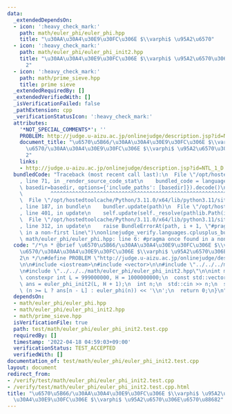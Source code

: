 ```yaml
---
data:
  _extendedDependsOn:
  - icon: ':heavy_check_mark:'
    path: math/euler_phi/euler_phi.hpp
    title: "\u30AA\u30A4\u30E9\u30FC\u306E $\\varphi$ \u95A2\u6570"
  - icon: ':heavy_check_mark:'
    path: math/euler_phi/euler_phi_init2.hpp
    title: "\u30AA\u30A4\u30E9\u30FC\u306E $\\varphi$ \u95A2\u6570\u306E\u6570\u8868\
      2"
  - icon: ':heavy_check_mark:'
    path: math/prime_sieve.hpp
    title: prime sieve
  _extendedRequiredBy: []
  _extendedVerifiedWith: []
  _isVerificationFailed: false
  _pathExtension: cpp
  _verificationStatusIcon: ':heavy_check_mark:'
  attributes:
    '*NOT_SPECIAL_COMMENTS*': ''
    PROBLEM: http://judge.u-aizu.ac.jp/onlinejudge/description.jsp?id=NTL_1_D
    document_title: "\u6570\u5B66/\u30AA\u30A4\u30E9\u30FC\u306E $\\varphi$ \u95A2\
      \u6570/\u30AA\u30A4\u30E9\u30FC\u306E $\\varphi$ \u95A2\u6570\u306E\u6570\u8868\
      2"
    links:
    - http://judge.u-aizu.ac.jp/onlinejudge/description.jsp?id=NTL_1_D
  bundledCode: "Traceback (most recent call last):\n  File \"/opt/hostedtoolcache/Python/3.11.0/x64/lib/python3.11/site-packages/onlinejudge_verify/documentation/build.py\"\
    , line 71, in _render_source_code_stat\n    bundled_code = language.bundle(stat.path,\
    \ basedir=basedir, options={'include_paths': [basedir]}).decode()\n          \
    \         ^^^^^^^^^^^^^^^^^^^^^^^^^^^^^^^^^^^^^^^^^^^^^^^^^^^^^^^^^^^^^^^^^^^^^^^^^^^^^^^^^\n\
    \  File \"/opt/hostedtoolcache/Python/3.11.0/x64/lib/python3.11/site-packages/onlinejudge_verify/languages/cplusplus.py\"\
    , line 187, in bundle\n    bundler.update(path)\n  File \"/opt/hostedtoolcache/Python/3.11.0/x64/lib/python3.11/site-packages/onlinejudge_verify/languages/cplusplus_bundle.py\"\
    , line 401, in update\n    self.update(self._resolve(pathlib.Path(included), included_from=path))\n\
    \  File \"/opt/hostedtoolcache/Python/3.11.0/x64/lib/python3.11/site-packages/onlinejudge_verify/languages/cplusplus_bundle.py\"\
    , line 312, in update\n    raise BundleErrorAt(path, i + 1, \"#pragma once found\
    \ in a non-first line\")\nonlinejudge_verify.languages.cplusplus_bundle.BundleErrorAt:\
    \ math/euler_phi/euler_phi.hpp: line 6: #pragma once found in a non-first line\n"
  code: "/*\n * @brief \u6570\u5B66/\u30AA\u30A4\u30E9\u30FC\u306E $\\varphi$ \u95A2\
    \u6570/\u30AA\u30A4\u30E9\u30FC\u306E $\\varphi$ \u95A2\u6570\u306E\u6570\u8868\
    2\n */\n#define PROBLEM \"http://judge.u-aizu.ac.jp/onlinejudge/description.jsp?id=NTL_1_D\"\
    \n\n#include <iostream>\n#include <vector>\n\n#include \"../../../math/euler_phi/euler_phi.hpp\"\
    \n#include \"../../../math/euler_phi/euler_phi_init2.hpp\"\n\nint main() {\n \
    \ constexpr int L = 999000000, H = 1000000000;\n  const std::vector<long long>\
    \ ans = euler_phi_init2(L, H + 1);\n  int n;\n  std::cin >> n;\n  std::cout <<\
    \ (n >= L ? ans[n - L] : euler_phi(n)) << '\\n';\n  return 0;\n}\n"
  dependsOn:
  - math/euler_phi/euler_phi.hpp
  - math/euler_phi/euler_phi_init2.hpp
  - math/prime_sieve.hpp
  isVerificationFile: true
  path: test/math/euler_phi/euler_phi_init2.test.cpp
  requiredBy: []
  timestamp: '2022-04-18 04:59:03+09:00'
  verificationStatus: TEST_ACCEPTED
  verifiedWith: []
documentation_of: test/math/euler_phi/euler_phi_init2.test.cpp
layout: document
redirect_from:
- /verify/test/math/euler_phi/euler_phi_init2.test.cpp
- /verify/test/math/euler_phi/euler_phi_init2.test.cpp.html
title: "\u6570\u5B66/\u30AA\u30A4\u30E9\u30FC\u306E $\\varphi$ \u95A2\u6570/\u30AA\
  \u30A4\u30E9\u30FC\u306E $\\varphi$ \u95A2\u6570\u306E\u6570\u88682"
---
```

